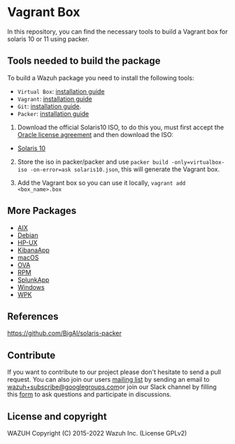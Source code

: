 Vagrant Box
===========

In this repository, you can find the necessary tools to build a Vagrant box for solaris 10 or 11 using packer.

## Tools needed to build the package

To build a Wazuh package you need to install the following tools:
- `Virtual Box`: [installation guide](https://www.virtualbox.org/manual/UserManual.html#installation)
- `Vagrant`: [installation guide](https://www.vagrantup.com/docs/installation/)
- `Git`:  [installation guide](https://git-scm.com/book/en/v2/Getting-Started-Installing-Git).
- `Packer`: [installation guide](https://www.packer.io/intro/getting-started/install.html)

1. Download the official Solaris10 ISO, to do this you, must first accept the [Oracle license agreement](https://www.oracle.com/technetwork/server-storage/solaris10/downloads/index.html) and then download the ISO:
- [Solaris 10](http://download.oracle.com/otn/solaris/10/sol-10-u11-ga-x86-dvd.iso)

2. Store the iso in packer/packer and use `packer build -only=virtualbox-iso -on-error=ask solaris10.json`, this will generate the Vagrant box.

3. Add the Vagrant box so you can use it locally, `vagrant add <box_name>.box`

## More Packages

- [AIX](/aix/README.md)
- [Debian](/debs/README.md)
- [HP-UX](/hp-ux/README.md)
- [KibanaApp](/wazuhapp/README.md)
- [macOS](/macos/README.md)
- [OVA](/ova/README.md)
- [RPM](/rpms/README.md)
- [SplunkApp](/splunkapp/README.md)
- [Windows](/windows/README.md)
- [WPK](/wpk/README.md)

## References

https://github.com/BigAl/solaris-packer

## Contribute

If you want to contribute to our project please don't hesitate to send a pull request. You can also join our users [mailing list](https://groups.google.com/d/forum/wazuh) by sending an email to [wazuh+subscribe@googlegroups.com](mailto:wazuh+subscribe@googlegroups.com)or join our Slack channel by filling this [form](https://wazuh.com/community/join-us-on-slack/) to ask questions and participate in discussions.

## License and copyright

WAZUH
Copyright (C) 2015-2022 Wazuh Inc.  (License GPLv2)
